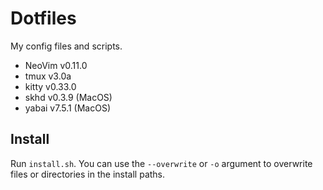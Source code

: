 # Dotfiles #
My config files and scripts.

* NeoVim v0.11.0
* tmux v3.0a
* kitty v0.33.0
* skhd v0.3.9 (MacOS)
* yabai v7.5.1 (MacOS)

## Install ##
Run `install.sh`. You can use the `--overwrite` or `-o` argument to overwrite files or directories in the install paths.
